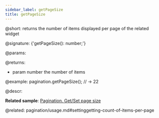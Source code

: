 ```yaml
---
sidebar_label: getPageSize
title: getPageSize
---          
```


@short: returns the number of items displayed per page of the related widget

@signature: {'getPageSize(): number;'}


@params:


@returns:
- param	number  the number of items


@example:
pagination.getPageSize();
// -> 22



@descr:





**Related sample**: [Pagination. Get/Set page size](https://snippet.dhtmlx.com/9u3gsyd4)




@related: pagination/usage.md#settinggetting-count-of-items-per-page
